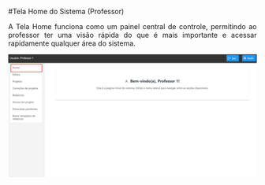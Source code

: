 #Tela Home do Sistema (Professor)

<p align="justify">
A Tela Home funciona como um painel central de controle, permitindo ao professor ter uma visão rápida do que é mais importante e acessar rapidamente qualquer área do sistema.
</p>

<p align="center">
  <img src="/professor/imagens_prof/tela_home_prof.jpg" alt="Tela Home do Sistema (Professor)" width="800">
</p>